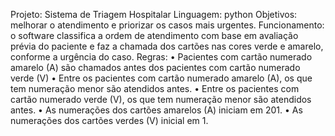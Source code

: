 Projeto: Sistema de Triagem Hospitalar
Linguagem: python
Objetivos: melhorar o atendimento e priorizar os casos mais urgentes.
Funcionamento: o software classifica a ordem de atendimento com base em avaliação prévia do paciente e faz a chamada dos cartões nas cores verde e amarelo, conforme a urgência do caso.
Regras:
• Pacientes com cartão numerado amarelo (A) são chamados antes dos pacientes com cartão numerado verde (V)
• Entre os pacientes com cartão numerado amarelo (A), os que tem numeração menor são atendidos antes.
• Entre os pacientes com cartão numerado verde (V), os que tem numeração menor são atendidos antes.
• As numerações dos cartões amarelos (A) iniciam em 201.
• As numerações dos cartões verdes (V) inicial em 1.
